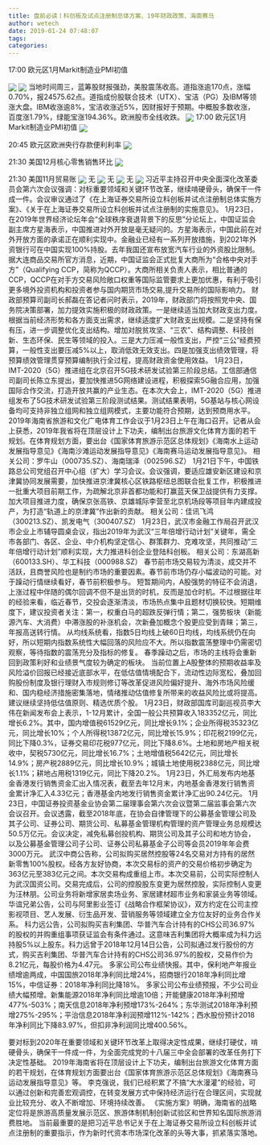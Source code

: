 ```yaml
---
title: 盘前必读丨科创板及试点注册制总体方案、19年财政政策、海南赛马
author: wetech
date: 2019-01-24 07:48:07
tags: 
categories: 
---
```

17:00 欧元区1月Markit制造业PMI初值
<!-- more -->
<img align="center" border="0" src="https://imgcdn.yicai.com/uppics/images/2018/11/5795dce2c13c12cd19ef68151420a6d2.jpg" />
<img align="center" border="0" src="https://imgcdn.yicai.com/uppics/images/2019/01/8efe390e0b194d28d84126225ae4c3db.jpg" />
当地时间周三，蓝筹股财报强劲，美股震荡收高。道指涨逾170点，涨幅0.70%，报24575.62点。道指成份股联合技术（UTX）、宝洁（PG）及IBM等领涨大盘。IBM收涨逾8%，宝洁收涨近5%，因财报好于预期。中概股多数收涨，百度涨1.79%，绿能宝涨194.36%。欧洲股市全线收跌。
<img align="center" border="0" src="https://imgcdn.yicai.com/uppics/images/2018/11/1115fd943822077aad8679290e0a4854.jpg" />
17:00 欧元区1月Markit制造业PMI初值
<img align="center" border="0" src="https://imgcdn.yicai.com/uppics/images/2019/01/c006de579c985b965bc50aee9526f6f6.jpg" />
20:45 欧元区欧洲央行存款便利利率
<img align="center" border="0" src="https://imgcdn.yicai.com/uppics/images/2019/01/acf783bf7c84fbd1dd67150d0609477d.jpg" />
21:30 美国12月核心零售销售环比
<img align="center" border="0" src="https://imgcdn.yicai.com/uppics/images/2018/11/9d8e2d90a2b37391ca779f15a10018b0.jpg" />
21:30 美国11月贸易账
<img align="center" border="0" src="https://imgcdn.yicai.com/uppics/images/2018/11/3fe87f78bb215979ccf7a8b1a382813c.jpg" />
无
<img align="center" border="0" src="https://imgcdn.yicai.com/uppics/images/2018/11/10271f820278a7057d79730f65d39711.jpg" />
无
<img align="center" border="0" src="https://imgcdn.yicai.com/uppics/images/2019/01/4215e19b02831b6bbc4c204f5d43fd19.jpg" />
无
<img align="center" border="0" src="https://imgcdn.yicai.com/uppics/images/2018/11/781b132626e7c57022d1491e8f3a175c.jpg" />
习近平主持召开中央全面深化改革委员会第六次会议强调：对标重要领域和关键环节改革，继续啃硬骨头，确保干一件成一件。会议审议通过了《在上海证券交易所设立科创板并试点注册制总体实施方案》、《关于在上海证券交易所设立科创板并试点注册制的实施意见》。
1月23日，在2019年世界经济论坛年会“全球秩序衰退背景下的反思”分论坛上，中国证监会副主席方星海表示，中国推进对外开放是毫无疑问的。方星海表示，中国此前在对外开放方面的承诺正在顺利实现中。金融业已经有一系列开放措施，到2021年外资银行可在中国实现100%持股。去年我国还宣布放宽汽车行业的外资股比限制。
据大连商品交易所官方消息，近期，中国证监会正式批复大商所为“合格中央对手方”（Qualifying CCP，简称为QCCP）。大商所相关负责人表示，相比普通的CCP，QCCP在对手方交易风险敞口权重等国际监管要求上更加优惠，有利于吸引更多境外投资机构和投资者参与国内期货市场交易,提升交易所的国际影响力。
财政部预算司副司长郝磊在答记者问时表示，2019年，财政部门将按照党中央、国务院决策部署，加力提效实施积极的财政政策。一是继续适当加大财政支出力度。根据当前经济形势和各方面支出需求，继续适度扩大财政支出规模。二是坚持有保有压，进一步调整优化支出结构。增加对脱贫攻坚、“三农”、结构调整、科技创新、生态环保、民生等领域的投入。三是大力压减一般性支出，严控“三公”经费预算，一般性支出要压减5%以上，取消低效无效支出。四是加强支出绩效管理，将预算绩效管理贯穿预算编制执行全过程，提高财政资金使用效益。
1月23日，IMT-2020（5G）推进组在北京召开5G技术研发试验第三阶段总结。工信部通信司副司长陈立东提出，要加快推进5G网络建设进程，积极探索5G融合应用，加强国际合作交流，打造开放共赢的产业生态。在本次大会上，IMT-2020（5G）推进组发布了5G技术研发试验第三阶段测试结果。测试结果表明，5G基站与核心网设备均可支持非独立组网和独立组网模式，主要功能符合预期，达到预商用水平。
2019年海南省旅游和文化广电体育工作会议于1月23日上午在海口召开。记者从会上获悉，2019年我省将在顶层设计上下功夫，编制出台旅游文化体育方面的若干规划。在体育规划方面，要出台《国家体育旅游示范区总体规划》《海南水上运动发展指导意见》《海南沙滩运动发展指导意见》《海南赛马运动发展指导意见》。
相关公司：罗牛山（000735.SZ）、海南瑞泽（002596.SZ）
1月21日下午，中国铁路总公司党组召开中心组（扩大）学习会议。会议强调，要适应雄安新区建设和京津冀协同发展需要，加快推进京津冀核心区铁路枢纽总图联合批复工作，积极推进一批重大项目前期工作，为疏解北京非首都功能和打赢蓝天保卫战提供有力支撑。加大项目推进力度，确保京张高铁、京雄城际李营至北京机场段等项目年内建成投产，为打造“轨道上的京津冀”作出新的贡献。
相关公司：佳讯飞鸿（300213.SZ）、凯发电气（300407.SZ）
1月23日，武汉市金融工作局召开武汉市企业上市辅导圆桌会议，指出2019年为武汉“三年倍增行动计划”关键年，需全市各部门、各区、企业、中介机构坚定信心、群策群力、克难攻坚，共同推动“三年倍增行动计划”顺利实现，大力推进科创企业登陆科创板。
相关公司：东湖高新（600133.SH）、华工科技（000988.SZ）
春节前市场交易较为清淡，成交并不活跃，且商誉风险也是制约市场的重要因素。春节前市场仍存小幅波动的可能。对于躁动行情继续看好，春节前积极参与。
短暂期间内，A股强势的特征不会消退，上涨过程中伴随的偶尔回调不但不是出货的时机，反而是加仓时机。不过根据往年的经验来看，临近春节，交投会逐渐清淡，市场热点集中且题材切换较快。短期维度下，建议投资者关注：第一，权重白马的超跌反弹行情；第二，强势板块（新能源汽车、大消费）中滞涨股的补涨机会，次新叠加概念个股更应受到青睐；第三，年报高送转行情。
从均线系统看，指数5日均线上破60日均线，均线系统仍在向好，所以短期内指数系统性大幅回落的风险应不大。所以指数震荡整理中仍需密切观察，等待指数的震荡充分及指标的修复。
春季躁动之后，市场的主线将会重新回到政策利好和业绩景气度较为确定的板块。
当前位置上A股整体的预期收益率及风险溢价回报已经接近底部水平，在低估值情境配合下，流动性边际宽松，叠加回购股份制度及银行理财入市规则修订等改革促进风险偏好提升、海外市场风险缓和、国内稳经济措施密集落地，情绪推动估值修复所带来的收益风险比或将提高。建议继续坚持低估值原则、精选优质个股。
1月23日，财政部国库司副巡视员李大伟在新闻发布会上表示，1-12月累计，全国一般公共预算收入183352亿元，同比增长6.2%。其中，国内增值税61529亿元，同比增长9.1%；企业所得税35323亿元，同比增长10%；个人所得税13872亿元，同比增长15.9%；印花税2199亿元，同比下降0.3%，证券交易印花税977亿元，同比下降8.6%。土地和房地产相关税收中，契税5730亿元，同比增长16.7%；土地增值税5642亿元，同比增长14.9%；房产税2889亿元，同比增长10.9%；城镇土地使用税2388亿元，同比增长1.1%；耕地占用税1319亿元，同比下降20.2%。
1月23日，外汇局发布内地基金香港发行销售资金汇出入情况表，截至去年12月末，内地基金香港发行销售资金累计净汇入4.33亿元；香港基金内地发行销售资金累计净汇出90.24亿元。
1月23日，中国证券投资基金业协会第二届理事会第六次会议暨第二届监事会第六次会议召开。会议透露，截至2018年底，在协会自律管理下的公募基金管理公司及其子公司、证券公司、期货公司、私募基金管理机构管理的资产管理业务总规模达50.5万亿元。会议决定，减免私募创投机构、期货公司及其子公司和地方协会，以及公募基金管理公司子公司、证券公司私募基金子公司等会员2019年年会费3000万元。
武汉中商公告称，公司拟购买居然控股等24名交易对方持有的居然新零售100%股权。经各方友好协商，本次交易标的资产的交易价格初步确定为363亿元至383亿元之间。本次交易构成重组上市。本次交易前，公司实际控制人为武汉国资公司。交易完成后，公司的控股股东变更为居然控股，实际控制人变更为汪林朋。公司业务将新增家居卖场业务、家居建材超市业务和家装业务等领域。
华谊兄弟公告，公司与阿里影业签订《战略合作框架协议》，双方约定在公司主控影视项目、艺人发展、衍生品开发、营销服务等领域建立全方位友好的业务合作关系。
科力远公告，公司拟购买吉利集团、华普汽车合计持有的CHS公司36.97%的股权的并购重组事项获证监会有条件通过。这意味吉利集团将大概率成为科力远持股5%以上股东。科力远曾于2018年12月14日公告，公司拟通过发行股份的方式，购买吉利集团、华普汽车合计持有的CHS公司36.97%的股权，交易作价为8.21亿元，每股价格为4.47元。
多家公司公布业绩快报。其中，保利地产年报业绩增逾两成，中国国旅2018年净利同比增24%，招商银行2018年净利同比增15%，中信证券：2018年净利同比降18%。
多家公司公布业绩预报，不少公司业绩大幅预增。新集能源2018年净利同比增逾10倍；开能健康2018年净利预增477%-503%；南天信息2018年净利预增173%-264%；东华测试2018年净利预增275%-295%；平治信息2018年净利润预增112%-142%；西水股份预计2018年净利同比下降83.97%，但扣非净利润同比增400.56%。
 
 
要对标到2020年在重要领域和关键环节改革上取得决定性成果，继续打硬仗，啃硬骨头，确保干一件成一件，为全面完成党的十八届三中全会部署的改革任务打下决定性基础。
2019年海南省将在顶层设计上下功夫，编制出台旅游文化体育方面的若干规划，在体育规划方面要出台《国家体育旅游示范区总体规划》《海南赛马运动发展指导意见》等。
李克强说，我们已经积累了不搞“大水漫灌”的经验，可以通过创新和完善宏观调控，在转变发展方式中保持经济运行在合理区间，实现就业比较充分、收入不断增加、环境持续改善。
《实施方案》明确，海南省的战略定位将是旅游高质量发展示范区、旅游体制机制创新试验区和世界知名国际旅游消费胜地。
当前最重要的是把习近平总书记关于在上海证券交易所设立科创板并试点注册制的重要指示，作为新时代资本市场深化改革的头等大事，抓紧落实落地。
